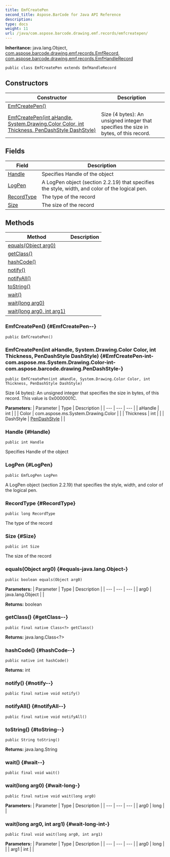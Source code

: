 ```yaml
---
title: EmfCreatePen
second_title: Aspose.BarCode for Java API Reference
description: 
type: docs
weight: 11
url: /java/com.aspose.barcode.drawing.emf.records/emfcreatepen/
---
```

**Inheritance:**
java.lang.Object, [com.aspose.barcode.drawing.emf.records.EmfRecord](../../com.aspose.barcode.drawing.emf.records/emfrecord), [com.aspose.barcode.drawing.emf.records.EmfHandleRecord](../../com.aspose.barcode.drawing.emf.records/emfhandlerecord)
```
public class EmfCreatePen extends EmfHandleRecord
```
## Constructors

| Constructor | Description |
| --- | --- |
| [EmfCreatePen()](#EmfCreatePen--) |  |
| [EmfCreatePen(int aHandle, System.Drawing.Color Color, int Thickness, PenDashStyle DashStyle)](#EmfCreatePen-int-com.aspose.ms.System.Drawing.Color-int-com.aspose.barcode.drawing.PenDashStyle-) | Size (4 bytes): An unsigned integer that specifies the size in bytes, of this record. |
## Fields

| Field | Description |
| --- | --- |
| [Handle](#Handle) | Specifies Handle of the object |
| [LogPen](#LogPen) | A LogPen object (section 2.2.19) that specifies the style, width, and color of the logical pen. |
| [RecordType](#RecordType) | The type of the record |
| [Size](#Size) | The size of the record |
## Methods

| Method | Description |
| --- | --- |
| [equals(Object arg0)](#equals-java.lang.Object-) |  |
| [getClass()](#getClass--) |  |
| [hashCode()](#hashCode--) |  |
| [notify()](#notify--) |  |
| [notifyAll()](#notifyAll--) |  |
| [toString()](#toString--) |  |
| [wait()](#wait--) |  |
| [wait(long arg0)](#wait-long-) |  |
| [wait(long arg0, int arg1)](#wait-long-int-) |  |
### EmfCreatePen() {#EmfCreatePen--}
```
public EmfCreatePen()
```


### EmfCreatePen(int aHandle, System.Drawing.Color Color, int Thickness, PenDashStyle DashStyle) {#EmfCreatePen-int-com.aspose.ms.System.Drawing.Color-int-com.aspose.barcode.drawing.PenDashStyle-}
```
public EmfCreatePen(int aHandle, System.Drawing.Color Color, int Thickness, PenDashStyle DashStyle)
```


Size (4 bytes): An unsigned integer that specifies the size in bytes, of this record. This value is 0x0000001C.

**Parameters:**
| Parameter | Type | Description |
| --- | --- | --- |
| aHandle | int |  |
| Color | com.aspose.ms.System.Drawing.Color |  |
| Thickness | int |  |
| DashStyle | [PenDashStyle](../../com.aspose.barcode.drawing/pendashstyle) |  |

### Handle {#Handle}
```
public int Handle
```


Specifies Handle of the object

### LogPen {#LogPen}
```
public EmfLogPen LogPen
```


A LogPen object (section 2.2.19) that specifies the style, width, and color of the logical pen.

### RecordType {#RecordType}
```
public long RecordType
```


The type of the record

### Size {#Size}
```
public int Size
```


The size of the record

### equals(Object arg0) {#equals-java.lang.Object-}
```
public boolean equals(Object arg0)
```




**Parameters:**
| Parameter | Type | Description |
| --- | --- | --- |
| arg0 | java.lang.Object |  |

**Returns:**
boolean
### getClass() {#getClass--}
```
public final native Class<?> getClass()
```




**Returns:**
java.lang.Class<?>
### hashCode() {#hashCode--}
```
public native int hashCode()
```




**Returns:**
int
### notify() {#notify--}
```
public final native void notify()
```




### notifyAll() {#notifyAll--}
```
public final native void notifyAll()
```




### toString() {#toString--}
```
public String toString()
```




**Returns:**
java.lang.String
### wait() {#wait--}
```
public final void wait()
```




### wait(long arg0) {#wait-long-}
```
public final native void wait(long arg0)
```




**Parameters:**
| Parameter | Type | Description |
| --- | --- | --- |
| arg0 | long |  |

### wait(long arg0, int arg1) {#wait-long-int-}
```
public final void wait(long arg0, int arg1)
```




**Parameters:**
| Parameter | Type | Description |
| --- | --- | --- |
| arg0 | long |  |
| arg1 | int |  |

